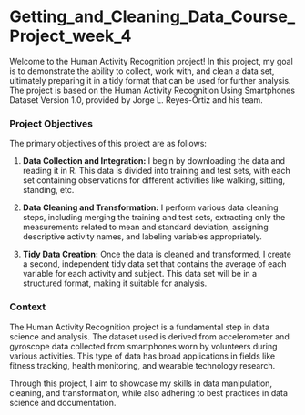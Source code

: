 # Getting_and_Cleaning_Data_Course_Project_week_4
Welcome to the Human Activity Recognition project! In this project, my goal is to demonstrate the ability to collect, work with, and clean a data set, ultimately preparing it in a tidy format that can be used for further analysis. The project is based on the Human Activity Recognition Using Smartphones Dataset Version 1.0, provided by Jorge L. Reyes-Ortiz and his team.

### Project Objectives

The primary objectives of this project are as follows:

1. **Data Collection and Integration:** I begin by downloading the data and reading it in R. This data is divided into training and test sets, with each set containing observations for different activities like walking, sitting, standing, etc.

2. **Data Cleaning and Transformation:** I perform various data cleaning steps, including merging the training and test sets, extracting only the measurements related to mean and standard deviation, assigning descriptive activity names, and labeling variables appropriately.

3. **Tidy Data Creation:** Once the data is cleaned and transformed, I create a second, independent tidy data set that contains the average of each variable for each activity and subject. This data set will be in a structured format, making it suitable for analysis.

### Context

The Human Activity Recognition project is a fundamental step in data science and analysis. The dataset used is derived from accelerometer and gyroscope data collected from smartphones worn by volunteers during various activities. This type of data has broad applications in fields like fitness tracking, health monitoring, and wearable technology research.

Through this project, I aim to showcase my skills in data manipulation, cleaning, and transformation, while also adhering to best practices in data science and documentation.
